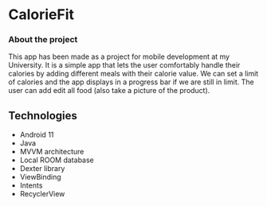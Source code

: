 # CalorieFit
### About the project
This app has been made as a project for mobile development at my University. It is a simple app that lets the user comfortably handle their calories by adding different meals with their calorie value.
We can set a limit of calories and the app displays in a progress bar if we are still in limit. The user can add edit all food (also take a picture of the product).

## Technologies
- Android 11
- Java
- MVVM architecture
- Local ROOM database
- Dexter library 
- ViewBinding
- Intents
- RecyclerView
